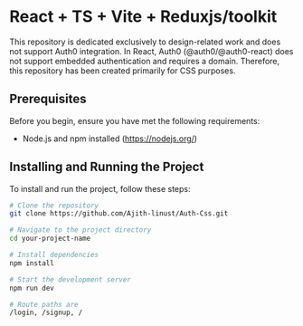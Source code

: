 # React + TS + Vite + Reduxjs/toolkit

This repository is dedicated exclusively to design-related work and does not support Auth0 integration. In React, Auth0 (@auth0/@auth0-react) does not support embedded authentication and requires a domain. Therefore, this repository has been created primarily for CSS purposes.

## Prerequisites

Before you begin, ensure you have met the following requirements:
- Node.js and npm installed (https://nodejs.org/)

## Installing and Running the Project

To install and run the project, follow these steps:

```bash
# Clone the repository
git clone https://github.com/Ajith-linust/Auth-Css.git

# Navigate to the project directory
cd your-project-name

# Install dependencies
npm install

# Start the development server
npm run dev

# Route paths are 
/login, /signup, /

